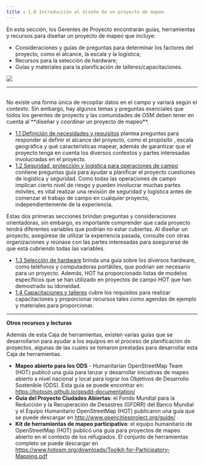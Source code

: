 ```yaml
---
title : 1.0 Introducción al diseño de un proyecto de mapeo
---
```


En esta sección, los Gerentes de Proyecto encontrarán guías, herramientas y recursos para diseñar un proyecto de mapeo que incluye:

* Consideraciones y guías de preguntas para determinar los factores del proyecto, como el alcance, la escala y la logística;
* Recursos para la selección de hardware;
* Guías y materiales para la planificación de talleres/capacitaciones.

![](/images/participatory_mapping.jpeg)

***
<br>
No existe una forma única de recopilar datos en el campo y variará según el contexto. Sin embargo, hay algunos temas y preguntas esenciales que todos los gerentes de proyecto y las comunidades de OSM deben tener en cuenta al **diseñar y coordinar un proyecto de mapeo**.

* [1.1 Definición de necesidades y requisitos](https://hotosm.github.io/toolbox/pages/running-a-mapping-project/1.1_defining_needs_and_requirements/) plantea preguntas para responder al definir el alcance del proyecto, como el propósito , escala geográfica y qué características mapear, además de garantizar que el proyecto tenga en cuenta los diversos contextos y partes interesadas involucradas en el proyecto.
* [1.2 Seguridad, protección y logística para operaciones de campo](https://hotosm.github.io/toolbox/pages/running-a-mapping-project/1.2_field_operations-safety_security_and_logistics/) contiene preguntas guía para ayudar a planificar el proyecto cuestiones de logística y seguridad. Como todas las operaciones de campo implican cierto nivel de riesgo y pueden involucrar muchas partes móviles, es vital realizar una revisión de seguridad y logística antes de comenzar el trabajo de campo en cualquier proyecto, independientemente de la experiencia.

Estas dos primeras secciones brindan preguntas y consideraciones orientadoras, sin embargo, es importante comprender que cada proyecto tendrá diferentes variables que podrían no estar cubiertas. Al diseñar un proyecto, asegúrese de utilizar la experiencia pasada, consulte con otras organizaciones y reúnase con las partes interesadas para asegurarse de que está cubriendo todas las variables.

* [1.3 Selección de hardware](https://hotosm.github.io/toolbox/pages/running-a-mapping-project/1.3-hardware/) brinda una guía sobre los diversos hardware, como teléfonos y computadoras portátiles, que podrían ser necesario para un proyecto. Además, HOT ha proporcionado listas de modelos específicos que se han utilizado en proyectos de campo HOT que han demostrado su idoneidad.
* [1.4 Capacitaciones y talleres](https://hotosm.github.io/toolbox/pages/running-a-mapping-project/1.4-trainings-and-workshops/) cubre los requisitos para realizar capacitaciones y proporcionar recursos tales como agendas de ejemplo y materiales para proporcionar.


***

**Otros recursos y lecturas**

Además de esta Caja de herramientas, existen varias guías que se desarrollaron para ayudar a los equipos en el proceso de planificación de proyectos, algunas de las cuales se tomaron prestadas para desarrollar esta Caja de herramientas.


* **Mapeo abierto para los ODS** - Humanitarian OpenStreetMap Team (HOT) publicó una guía para lanzar y desarrollar iniciativas de mapeo abierto a nivel nacional y local para lograr los Objetivos de Desarrollo Sostenible (ODS). Esta guía se puede encontrar en: https://hotosm.github.io/gpsdd-documentation/
* **Guía del Proyecto Ciudades Abiertas**: el Fondo Mundial para la Reducción y la Recuperación de Desastres (GFDRR) del Banco Mundial y el Equipo Humanitario OpenStreetMap (HOT) publicaron una guía que se puede descargar en http://www.opencitiesproject.org/guide/ .
* **Kit de herramientas de mapeo participativo**: el equipo humanitario de OpenStreetMap (HOT) publicó una guía para proyectos de mapeo abierto en el contexto de los refugiados. El conjunto de herramientas completo se puede descargar en https://www.hotosm.org/downloads/Toolkit-for-Participatory-Mapping.pdf